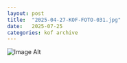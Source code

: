 ```yaml
---
layout:	post
title:	"2025-04-27-KOF-FOTO-031.jpg"
date:	2025-07-25
categories:	kof archive
---
```


![Image Alt](https://k0f.github.io/assets/2025-04-27-KOF-FOTO-031.jpg)